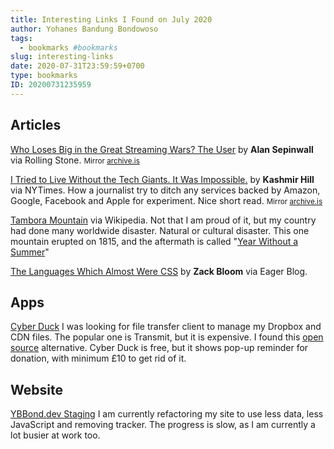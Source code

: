 ```yaml
---
title: Interesting Links I Found on July 2020
author: Yohanes Bandung Bondowoso
tags:
  - bookmarks #bookmarks
slug: interesting-links
date: 2020-07-31T23:59:59+0700
type: bookmarks
ID: 20200731235959
---
```


## Articles

[Who Loses Big in the Great Streaming Wars? The User](https://www.rollingstone.com/tv/tv-features/streaming-wars-user-experience-sepinwall-1031729/) by **Alan Sepinwall** via Rolling Stone.
<small>Mirror <a href="http://archive.is/cWhYc" rel="noreferrer noopener">archive.is</a></small>

[I Tried to Live Without the Tech Giants. It Was Impossible.](https://www.nytimes.com/2020/07/31/technology/blocking-the-tech-giants.html) by **Kashmir Hill** via NYTimes.
How a journalist try to ditch any services backed by Amazon, Google, Facebook and Apple for experiment. Nice short read.
<small>Mirror <a href="http://archive.is/badFW" rel="noreferrer noopener">archive.is</a></small>

[Tambora Mountain](https://en.wikipedia.org/wiki/Mount_Tambora) via Wikipedia.
Not that I am proud of it, but my country had done many worldwide disaster. Natural or cultural disaster. This one mountain erupted on 1815, and the aftermath is called "[Year Without a Summer](https://en.wikipedia.org/wiki/Year_Without_a_Summer)"

[The Languages Which Almost Were CSS](https://eager.io/blog/the-languages-which-almost-were-css/) by **Zack Bloom** via Eager Blog.

## Apps

[Cyber Duck](https://cyberduck.io/)
I was looking for file transfer client to manage my Dropbox and CDN files. The popular one is Transmit, but it is expensive. I found this [open source](https://github.com/iterate-ch/cyberduck) alternative. Cyber Duck is free, but it shows pop-up reminder for donation, with minimum £10 to get rid of it.

## Website

[YBBond.dev Staging](https://staging.ybbond.dev)
I am currently refactoring my site to use less data, less JavaScript and removing tracker. The progress is slow, as I am currently a lot busier at work too.